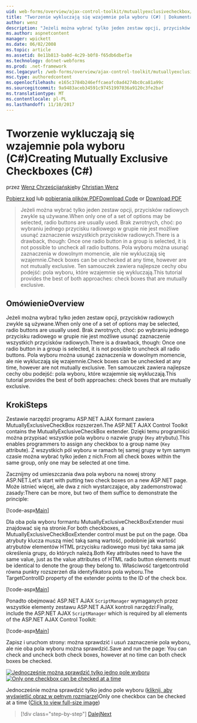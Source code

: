 ```yaml
---
uid: web-forms/overview/ajax-control-toolkit/mutuallyexclusivecheckbox/creating-mutually-exclusive-checkboxes-cs
title: "Tworzenie wykluczają się wzajemnie pola wyboru (C#) | Dokumentacja firmy Microsoft"
author: wenz
description: "Jeżeli można wybrać tylko jeden zestaw opcji, przycisków radiowych zwykle są używane. Brak zwrotnych, choć: po wybraniu jednego przycisku radiowego w grupie..."
ms.author: aspnetcontent
manager: wpickett
ms.date: 06/02/2008
ms.topic: article
ms.assetid: 8e11b813-ba0d-4c29-b0f8-f65db6dbef1e
ms.technology: dotnet-webforms
ms.prod: .net-framework
msc.legacyurl: /web-forms/overview/ajax-control-toolkit/mutuallyexclusivecheckbox/creating-mutually-exclusive-checkboxes-cs
msc.type: authoredcontent
ms.openlocfilehash: e165c3784b246effcaeafc0ad4274bc0ca81a99c
ms.sourcegitcommit: 9a9483aceb34591c97451997036a9120c3fe2baf
ms.translationtype: MT
ms.contentlocale: pl-PL
ms.lasthandoff: 11/10/2017
---
```

<a name="creating-mutually-exclusive-checkboxes-c"></a><span data-ttu-id="a1586-104">Tworzenie wykluczają się wzajemnie pola wyboru (C#)</span><span class="sxs-lookup"><span data-stu-id="a1586-104">Creating Mutually Exclusive Checkboxes (C#)</span></span>
====================
<span data-ttu-id="a1586-105">przez [Wenz Chrześcijańskie](https://github.com/wenz)</span><span class="sxs-lookup"><span data-stu-id="a1586-105">by [Christian Wenz](https://github.com/wenz)</span></span>

<span data-ttu-id="a1586-106">[Pobierz kod](http://download.microsoft.com/download/9/3/f/93f8daea-bebd-4821-833b-95205389c7d0/MutuallyExclusiveCheckBox0.cs.zip) lub [pobierania plików PDF](http://download.microsoft.com/download/b/6/a/b6ae89ee-df69-4c87-9bfb-ad1eb2b23373/mutuallyexclusivecheckbox0CS.pdf)</span><span class="sxs-lookup"><span data-stu-id="a1586-106">[Download Code](http://download.microsoft.com/download/9/3/f/93f8daea-bebd-4821-833b-95205389c7d0/MutuallyExclusiveCheckBox0.cs.zip) or [Download PDF](http://download.microsoft.com/download/b/6/a/b6ae89ee-df69-4c87-9bfb-ad1eb2b23373/mutuallyexclusivecheckbox0CS.pdf)</span></span>

> <span data-ttu-id="a1586-107">Jeżeli można wybrać tylko jeden zestaw opcji, przycisków radiowych zwykle są używane.</span><span class="sxs-lookup"><span data-stu-id="a1586-107">When only one of a set of options may be selected, radio buttons are usually used.</span></span> <span data-ttu-id="a1586-108">Brak zwrotnych, choć: po wybraniu jednego przycisku radiowego w grupie nie jest możliwe usunąć zaznaczenie wszystkich przycisków radiowych.</span><span class="sxs-lookup"><span data-stu-id="a1586-108">There is a drawback, though: Once one radio button in a group is selected, it is not possible to uncheck all radio buttons.</span></span> <span data-ttu-id="a1586-109">Pola wyboru można usunąć zaznaczenia w dowolnym momencie, ale nie wykluczają się wzajemnie.</span><span class="sxs-lookup"><span data-stu-id="a1586-109">Check boxes can be unchecked at any time, however are not mutually exclusive.</span></span> <span data-ttu-id="a1586-110">Ten samouczek zawiera najlepsze cechy obu podejść: pola wyboru, które wzajemnie się wykluczają.</span><span class="sxs-lookup"><span data-stu-id="a1586-110">This tutorial provides the best of both approaches: check boxes that are mutually exclusive.</span></span>


## <a name="overview"></a><span data-ttu-id="a1586-111">Omówienie</span><span class="sxs-lookup"><span data-stu-id="a1586-111">Overview</span></span>

<span data-ttu-id="a1586-112">Jeżeli można wybrać tylko jeden zestaw opcji, przycisków radiowych zwykle są używane.</span><span class="sxs-lookup"><span data-stu-id="a1586-112">When only one of a set of options may be selected, radio buttons are usually used.</span></span> <span data-ttu-id="a1586-113">Brak zwrotnych, choć: po wybraniu jednego przycisku radiowego w grupie nie jest możliwe usunąć zaznaczenie wszystkich przycisków radiowych.</span><span class="sxs-lookup"><span data-stu-id="a1586-113">There is a drawback, though: Once one radio button in a group is selected, it is not possible to uncheck all radio buttons.</span></span> <span data-ttu-id="a1586-114">Pola wyboru można usunąć zaznaczenia w dowolnym momencie, ale nie wykluczają się wzajemnie.</span><span class="sxs-lookup"><span data-stu-id="a1586-114">Check boxes can be unchecked at any time, however are not mutually exclusive.</span></span> <span data-ttu-id="a1586-115">Ten samouczek zawiera najlepsze cechy obu podejść: pola wyboru, które wzajemnie się wykluczają.</span><span class="sxs-lookup"><span data-stu-id="a1586-115">This tutorial provides the best of both approaches: check boxes that are mutually exclusive.</span></span>

## <a name="steps"></a><span data-ttu-id="a1586-116">Kroki</span><span class="sxs-lookup"><span data-stu-id="a1586-116">Steps</span></span>

<span data-ttu-id="a1586-117">Zestawie narzędzi programu ASP.NET AJAX formant zawiera MutuallyExclusiveCheckBox rozszerzeń.</span><span class="sxs-lookup"><span data-stu-id="a1586-117">The ASP.NET AJAX Control Toolkit contains the MutuallyExclusiveCheckBox extender.</span></span> <span data-ttu-id="a1586-118">Dzięki temu programiści można przypisać wszystkie pola wyboru o nazwie grupy (`Key` atrybutu).</span><span class="sxs-lookup"><span data-stu-id="a1586-118">This enables programmers to assign any checkbox to a group name (`Key` attribute).</span></span> <span data-ttu-id="a1586-119">Z wszystkich pól wyboru w ramach tej samej grupy w tym samym czasie można wybrać tylko jeden z nich.</span><span class="sxs-lookup"><span data-stu-id="a1586-119">From all check boxes within the same group, only one may be selected at one time.</span></span>

<span data-ttu-id="a1586-120">Zacznijmy od umieszczania dwa pola wyboru na nowej strony ASP.NET.</span><span class="sxs-lookup"><span data-stu-id="a1586-120">Let's start with putting two check boxes on a new ASP.NET page.</span></span> <span data-ttu-id="a1586-121">Może istnieć więcej, ale dwa z nich wystarczające, aby zademonstrować zasady:</span><span class="sxs-lookup"><span data-stu-id="a1586-121">There can be more, but two of them suffice to demonstrate the principle:</span></span>

[!code-aspx[Main](creating-mutually-exclusive-checkboxes-cs/samples/sample1.aspx)]

<span data-ttu-id="a1586-122">Dla oba pola wyboru formantu MutuallyExclusiveCheckBoxExtender musi znajdować się na stronie.</span><span class="sxs-lookup"><span data-stu-id="a1586-122">For both checkboxes, a MutuallyExclusiveCheckBoxExtender control must be put on the page.</span></span> <span data-ttu-id="a1586-123">Oba atrybuty klucza muszą mieć taką samą wartość, podobnie jak wartość atrybutów elementów HTML przycisku radiowego musi być taka sama jak określenia grupy, do których należą.</span><span class="sxs-lookup"><span data-stu-id="a1586-123">Both Key attributes need to have the same value, just as the value attributes of HTML radio button elements must be identical to denote the group they belong to.</span></span> <span data-ttu-id="a1586-124">Właściwość targetcontrolid równa punkty rozszerzeń dla identyfikatora pola wyboru.</span><span class="sxs-lookup"><span data-stu-id="a1586-124">The TargetControlID property of the extender points to the ID of the check box.</span></span>

[!code-aspx[Main](creating-mutually-exclusive-checkboxes-cs/samples/sample2.aspx)]

<span data-ttu-id="a1586-125">Ponadto obejmować ASP.NET AJAX `ScriptManager` wymaganych przez wszystkie elementy zestawu ASP.NET AJAX kontroli narzędzi:</span><span class="sxs-lookup"><span data-stu-id="a1586-125">Finally, include the ASP.NET AJAX `ScriptManager` which is required by all elements of the ASP.NET AJAX Control Toolkit:</span></span>

[!code-aspx[Main](creating-mutually-exclusive-checkboxes-cs/samples/sample3.aspx)]

<span data-ttu-id="a1586-126">Zapisz i uruchom strony: można sprawdzić i usuń zaznaczenie pola wyboru, ale nie oba pola wyboru można sprawdzić.</span><span class="sxs-lookup"><span data-stu-id="a1586-126">Save and run the page: You can check and uncheck both check boxes, however at no time can both check boxes be checked.</span></span>


<span data-ttu-id="a1586-127">[![Jednocześnie można sprawdzić tylko jedno pole wyboru](creating-mutually-exclusive-checkboxes-cs/_static/image2.png)](creating-mutually-exclusive-checkboxes-cs/_static/image1.png)</span><span class="sxs-lookup"><span data-stu-id="a1586-127">[![Only one checkbox can be checked at a time](creating-mutually-exclusive-checkboxes-cs/_static/image2.png)](creating-mutually-exclusive-checkboxes-cs/_static/image1.png)</span></span>

<span data-ttu-id="a1586-128">Jednocześnie można sprawdzić tylko jedno pole wyboru ([kliknij, aby wyświetlić obraz w pełnym rozmiarze](creating-mutually-exclusive-checkboxes-cs/_static/image3.png))</span><span class="sxs-lookup"><span data-stu-id="a1586-128">Only one checkbox can be checked at a time ([Click to view full-size image](creating-mutually-exclusive-checkboxes-cs/_static/image3.png))</span></span>

>[!div class="step-by-step"]
[<span data-ttu-id="a1586-129">Dalej</span><span class="sxs-lookup"><span data-stu-id="a1586-129">Next</span></span>](creating-mutually-exclusive-checkboxes-vb.md)
